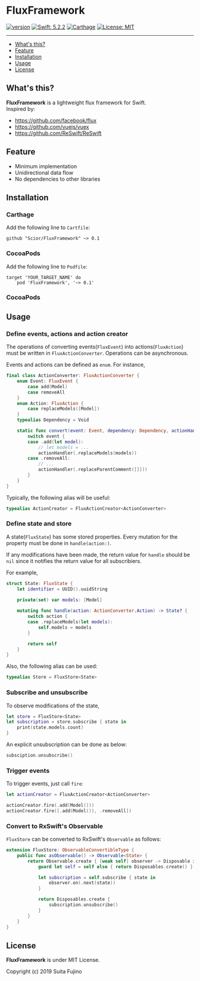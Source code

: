# FluxFramework

[![version](https://img.shields.io/badge/version-0.1.0-blue.svg)](https://github.com/Scior/FluxFramework)
[![Swift: 5.2.2](https://img.shields.io/badge/Swift-5.2.2-green.svg)](https://swift.org/)
[![Carthage](https://img.shields.io/badge/Carthage-compatible-green.svg)](https://github.com/Carthage/Carthage)
[![License: MIT](https://img.shields.io/badge/License-MIT-yellow.svg)](https://opensource.org/licenses/MIT)

----

- [What's this?](#whats-this)
- [Feature](#feature)
- [Installation](#installation)
- [Usage](#usage)
- [License](#license)

## What's this?

**FluxFramework** is a lightweight flux framework for Swift.  
Inspired by:

- <https://github.com/facebook/flux>
- <https://github.com/vuejs/vuex>
- <https://github.com/ReSwift/ReSwift>

## Feature

- Minimum implementation
- Unidirectional data flow
- No dependencies to other libraries

## Installation

### Carthage

Add the following line to `Cartfile`:

```
github "Scior/FluxFramework" ~> 0.1
```

### CocoaPods

Add the following line to `Podfile`:

```
target 'YOUR_TARGET_NAME' do
    pod 'FluxFramework', '~> 0.1'
```

### CocoaPods

## Usage

### Define events, actions and action creator

The operations of converting events(`FluxEvent`) into actions(`FluxAction`) must be written in `FluxActionConverter`.
Operations can be asynchronous.

Events and actions can be defined as `enum`. For instance,

```swift
final class ActionConverter: FluxActionConverter {
    enum Event: FluxEvent {
        case add(Model)
        case removeAll
    }
    enum Action: FluxAction {
        case replaceModels([Model])
    }
    typealias Dependency = Void

    static func convert(event: Event, dependency: Dependency, actionHandler: @escaping (Action) -> Void) {
        switch event {
        case .add(let model):
            // let models = ...
            actionHandler(.replaceModels(models))
        case .removeAll:
            // ...
            actionHandler(.replaceParentComment([]]))
        }
    }
}
```

Typically, the following alias will be useful:

```swift
typealias ActionCreator = FluxActionCreator<ActionConverter>
```

### Define state and store

A state(`FluxState`) has some stored properties.
Every mutation for the property must be done in `handle(action:)`.

If any modifications have been made, the return value for `handle` should be `nil` since it notifies the return value for all subscribiers.

For example,

```swift
struct State: FluxState {
    let identifier = UUID().uuidString
  
    private(set) var models: [Model]

    mutating func handle(action: ActionConverter.Action) -> State? {
        switch action {
        case .replaceModels(let models):
            self.models = models
        }

        return self
    }
}
```

Also, the following alias can be used:

```swift
typealias Store = FluxStore<State>
```

### Subscribe and unsubscribe

To observe modifications of the state, 

```swift
let store = FluxStore<State>
let subscription = store.subscribe { state in
    print(state.models.count)
}
```

An explicit unsubscription can be done as below:

```swift
subsciption.unsubscribe()
```

### Trigger events

To trigger events, just call `fire`:

```swift
let actionCreator = FluxActionCreator<ActionConverter>

actionCreator.fire(.add(Model()))
actionCreator.fire([.add(Model()), .removeAll])
```

### Convert to RxSwift's Observable

`FluxStore` can be converted to RxSwift's `Observable` as follows:

```swift
extension FluxStore: ObservableConvertibleType {
    public func asObservable() -> Observable<State> {
        return Observable.create { [weak self] observer -> Disposable in
            guard let self = self else { return Disposables.create() }

            let subscription = self.subscribe { state in
                observer.on(.next(state))
            }

            return Disposables.create {
                subscription.unsubscribe()
            }
        }
    }
}
```

## License

**FluxFramework** is under MIT License.

Copyright (c) 2019 Suita Fujino
